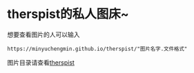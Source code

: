 # therspist的私人图床~

想要查看图片的人可以输入
```
https://minyuchengmin.github.io/therspist/"图片名字.文件格式"
```


图片目录请查看[therspist](https://github.com/minyuchengmin/therspist)
